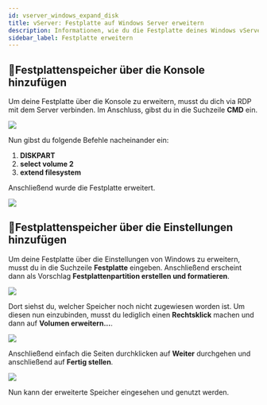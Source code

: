 ```yaml
---
id: vserver_windows_expand_disk
title: vServer: Festplatte auf Windows Server erweitern
description: Informationen, wie du die Festplatte deines Windows vServers von ZAP-Hosting nach einem Upgrade erweitern kannst - ZAP-Hosting.com Dokumentationen
sidebar_label: Festplatte erweitern
---
```


## 💾Festplattenspeicher über die Konsole hinzufügen

Um deine Festplatte über die Konsole zu erweitern, musst du dich via RDP mit dem Server verbinden. Im Anschluss, gibst du in die Suchzeile **CMD** ein.

![](https://screensaver01.zap-hosting.com/index.php/s/LxemaKjEetCRKzy/preview)

Nun gibst du folgende Befehle nacheinander ein: 
1. **DISKPART**
2. **select volume 2**
3. **extend filesystem**

Anschließend wurde die Festplatte erweitert.

![](https://screensaver01.zap-hosting.com/index.php/s/ZE4LJAQBraGMb7J/preview)

## 💾Festplattenspeicher über die Einstellungen hinzufügen

Um deine Festplatte über die Einstellungen von Windows zu erweitern, musst du in die Suchzeile **Festplatte** eingeben. Anschließend erscheint dann als Vorschlag **Festplattenpartition erstellen und formatieren**.

![](https://screensaver01.zap-hosting.com/index.php/s/2GKxkW42GzMKzbj/preview)

Dort siehst du, welcher Speicher noch nicht zugewiesen worden ist. Um diesen nun einzubinden, musst du lediglich einen **Rechtsklick** machen und dann auf **Volumen erweitern...**.

![](https://screensaver01.zap-hosting.com/index.php/s/TSRZsFC4YTwjNwY/preview)

Anschließend einfach die Seiten durchklicken auf **Weiter** durchgehen und anschließend auf **Fertig stellen**.

![](https://screensaver01.zap-hosting.com/index.php/s/2fbeX38CocBQijw/preview)

Nun kann der erweiterte Speicher eingesehen und genutzt werden.
